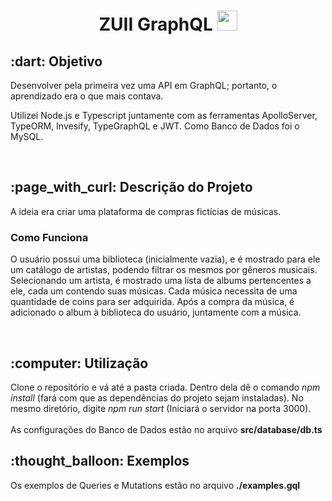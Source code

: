 <h1 align="center"> ZUII GraphQL  <image src="https://mechapp.s3-sa-east-1.amazonaws.com/logo.png" height="32px" width="32px" /> </h1>


<h2> :dart: Objetivo </h2>
<p> Desenvolver pela primeira vez uma API em GraphQL; portanto, o aprendizado era o que mais contava. </p>
<p> Utilizei Node.js e Typescript juntamente com as ferramentas ApolloServer, TypeORM, Invesify, TypeGraphQL e JWT. Como Banco de Dados foi o MySQL. </p> <br>

<h2> :page_with_curl: Descrição do Projeto </h2>
<p> A ideia era criar uma plataforma de compras fictícias de músicas. </p>

<h3> Como Funciona </h3>
<p> O usuário possui uma biblioteca (inicialmente vazia), e é mostrado para ele um catálogo de artistas, podendo filtrar os mesmos por gêneros musicais. Selecionando um artista, é mostrado uma lista de albums pertencentes a ele, cada um contendo suas músicas. Cada música necessita de uma quantidade de coins para ser adquirida. Após a compra da música, é adicionado o album à biblioteca do usuário, juntamente com a música.</p> <br>

<h2> :computer: Utilização </h2>
<p> Clone o repositório e vá até a pasta criada. Dentro dela dê o comando <i>npm install</i> (fará com que as dependências do projeto sejam instaladas). No mesmo diretório, digite <i>npm run start</i> (Iniciará o servidor na porta 3000). <br><br> As configurações do Banco de Dados estão no arquivo <strong> src/database/db.ts </strong> </p>

<h2> :thought_balloon: Exemplos </h2>
<p> Os exemplos de Queries e Mutations estão no arquivo <strong> ./examples.gql </strong></p>
